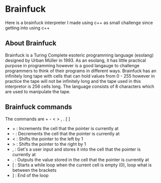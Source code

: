 # Brainfuck
Here is a brainfuck interpreter I made using c++ as small challenge since getting into using c++

## About Brainfuck
Brainfuck is a Turing Complete esoteric programming language (esolang) designed by Urban Müller in 1993. As an esolang, it has little practical purpose in programming however is a good langauge to challenge programmers to think of their programs in different ways. Brainfuck has an infinitely long tape with cells that can hold values from 0 - 255 however in practice the tape will not be infinitely long and the tape used in this interpretor is 256 cells long. The language consists of 8 characters which are used to manipulate the tape.

## Brainfuck commands
The commands are + - < > , . [ ]

- \+ : Increments the cell that the pointer is currently at
- \- : Decrements the cell that the pointer is currently at
- \< : Shifts the pointer to the left by 1
- \> : Shifts the pointer to the right by 1
- \, : Get's a user input and stores it into the cell that the pointer is currently at
- \. : Outputs the value stored in the cell that the pointer is currently at
- \[ : Starts a while loop when the current cell is empty (0), loop what is between the brackets
- \] : End of the loop
